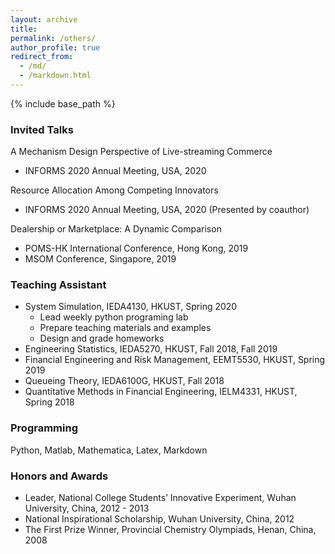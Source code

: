 ```yaml
---
layout: archive
title: 
permalink: /others/
author_profile: true
redirect_from:
  - /md/
  - /markdown.html
---
```


{% include base_path %}

### Invited Talks  
A Mechanism Design Perspective of Live-streaming Commerce
- INFORMS 2020 Annual Meeting, USA, 2020  

Resource Allocation Among Competing Innovators
- INFORMS 2020 Annual Meeting, USA, 2020 (Presented by coauthor) 

Dealership or Marketplace: A Dynamic Comparison  
- POMS-HK International Conference, Hong Kong, 2019  
- MSOM Conference, Singapore, 2019

### Teaching Assistant   
- System Simulation, IEDA4130, HKUST, Spring 2020
  - Lead weekly python programing lab
  - Prepare teaching materials and examples
  - Design and grade homeworks
- Engineering Statistics, IEDA5270, HKUST, Fall 2018, Fall 2019 
- Financial Engineering and Risk Management, EEMT5530, HKUST, Spring 2019  
- Queueing Theory, IEDA6100G, HKUST, Fall 2018  
- Quantitative Methods in Financial Engineering, IELM4331, HKUST, Spring 2018 

### Programming
Python, Matlab, Mathematica, Latex, Markdown
### Honors and Awards  
- Leader, National College Students’ Innovative Experiment, Wuhan University, China, 2012 - 2013  
- National Inspirational Scholarship, Wuhan University, China, 2012  
- The First Prize Winner, Provincial Chemistry Olympiads, Henan, China, 2008
